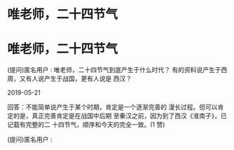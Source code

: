 # 唯老师，二十四节气

# 唯老师，二十四节气

(提问)匿名用户 : 唯老师，二十四节气到底产生于什么时代？ 有的资料说产生于西周，又有人说产生于战国，更有人说是 西汉？

2019-05-21

回答：不能简单说产生于某个时期，肯定是一个逐渐完善的 漫长过程。但可以肯定的是，真正完善肯定是在战国中后期 至秦汉之前，因为到了西汉《淮南子》，已记载有完整的二 十四节气，顺序和今天的完全一致。(1 赞)

(提问)匿名用户 :
